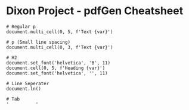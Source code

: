 # Dixon Project - pdfGen Cheatsheet


```plaintext
# Regular p
document.multi_cell(0, 5, f'Text {var}')

# p (Small line spacing) 
document.multi_cell(0, 3, f'Text {var}')

# H2
document.set_font('helvetica', 'B', 11)
document.cell(0, 5, f'Heading {var}')
document.set_font('helvetica', '', 11)

# Line Seperater
document.ln()

# Tab
'          '
```

